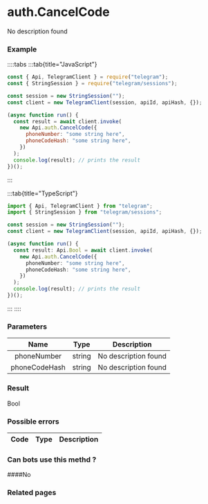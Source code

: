 # auth.CancelCode

No description found

### [](#example)Example

::::tabs
:::tab{title="JavaScript"}

```js
const { Api, TelegramClient } = require("telegram");
const { StringSession } = require("telegram/sessions");

const session = new StringSession("");
const client = new TelegramClient(session, apiId, apiHash, {});

(async function run() {
  const result = await client.invoke(
    new Api.auth.CancelCode({
      phoneNumber: "some string here",
      phoneCodeHash: "some string here",
    })
  );
  console.log(result); // prints the result
})();
```

:::

:::tab{title="TypeScript"}

```ts
import { Api, TelegramClient } from "telegram";
import { StringSession } from "telegram/sessions";

const session = new StringSession("");
const client = new TelegramClient(session, apiId, apiHash, {});

(async function run() {
  const result: Api.Bool = await client.invoke(
    new Api.auth.CancelCode({
      phoneNumber: "some string here",
      phoneCodeHash: "some string here",
    })
  );
  console.log(result); // prints the result
})();
```

:::
::::

### [](#parameters)Parameters

|     Name      | Type   | Description          |
| :-----------: | ------ | -------------------- |
|  phoneNumber  | string | No description found |
| phoneCodeHash | string | No description found |

### [](#result)Result

Bool

### [](#possible-errors)Possible errors

| Code | Type | Description |
| :--: | ---- | ----------- |

### [](#can-bots-use-this-method)Can bots use this methd ?

####No

### [](#related-pages)Related pages
